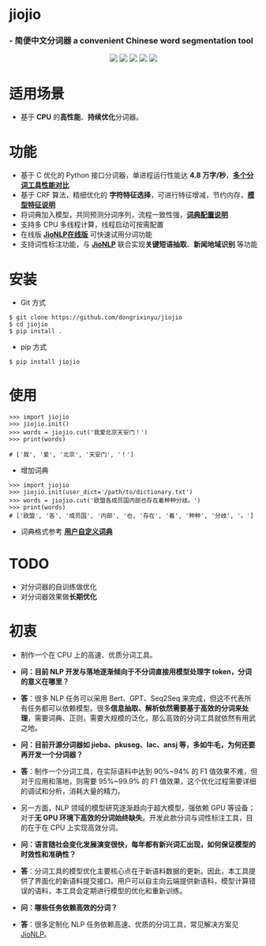 # **jiojio**
### - 简便中文分词器 a convenient Chinese word segmentation tool
<p align="center">
    <a alt="License">
        <img src="https://img.shields.io/github/license/dongrixinyu/jiojio?color=crimson" /></a>
    <a alt="Size">
        <img src="https://img.shields.io/badge/size-30.1m-orange" /></a>
    <a alt="Downloads">
        <img src="https://img.shields.io/badge/downloads-23-yellow" /></a>
    <a alt="Version">
        <img src="https://img.shields.io/badge/version-1.0.1-green" /></a>
    <a href="https://github.com/dongrixinyu/jiojio/pulse" alt="Activity">
        <img src="https://img.shields.io/github/commit-activity/m/dongrixinyu/jiojio?color=blue" /></a>
</p>

# 适用场景
- 基于 **CPU** 的**高性能**、**持续优化**分词器。

# 功能
- 基于 C 优化的 Python 接口分词器，单进程运行性能达 **4.8 万字/秒**，[**多个分词工具性能对比**](https://github.com/dongrixinyu/jiojio/wiki/多种常见开源分词工具的性能对比)
- 基于 CRF 算法，精细优化的 **字符特征选择**，可进行特征增减，节约内存，[**模型特征说明**](https://github.com/dongrixinyu/jiojio/wiki/jiojio-分词CRF特征总结)
- 将词典加入模型，共同预测分词序列，流程一致性强，[**词典配置说明**](https://github.com/dongrixinyu/jiojio/wiki/向分词模型添加自定义词典)
- 支持多 CPU 多线程计算，线程启动可按需配置
- 在线版 [**JioNLP在线版**](http://182.92.160.94:16666/#/) 可快速试用分词功能
- 支持词性标注功能，与 [**JioNLP**](https://github.com/dongrixinyu/JioNLP) 联合实现**关键短语抽取**、**新闻地域识别** 等功能

# 安装
- Git 方式
```
$ git clone https://github.com/dongrixinyu/jiojio
$ cd jiojio
$ pip install .
```

- pip 方式
```
$ pip install jiojio
```

# 使用
```
>>> import jiojio
>>> jiojio.init()
>>> words = jiojio.cut('我爱北京天安门！')
>>> print(words)

# ['我', '爱', '北京', '天安门', '！']

```

- 增加词典
```
>>> import jiojio
>>> jiojio.init(user_dict='/path/to/dictionary.txt')
>>> words = jiojio.cut('欧盟各成员国内部也存在着种种分歧。')
>>> print(words)
# ['欧盟', '各', '成员国', '内部', '也, '存在', '着', '种种', '分歧', '。']
```

- 词典格式参考 [**用户自定义词典**](https://github.com/dongrixinyu/jiojio/blob/master/user_dict.txt)


# TODO
- 对分词器的自训练做优化
- 对分词器效果做**长期优化**

# 初衷
- 制作一个在 CPU 上的高速、优质分词工具。

- **问：目前 NLP 开发与落地逐渐倾向于不分词直接用模型处理字 token，分词的意义在哪里？**
- **答**：很多 NLP 任务可以采用 Bert、GPT、Seq2Seq 来完成，但这不代表所有任务都可以依赖模型。很多**信息抽取、解析依然需要基于高效的分词来处理**，需要词典、正则，需要大规模的泛化，那么高效的分词工具就依然有用武之地。

- **问：目前开源分词器如 jieba、pkuseg、lac、ansj 等，多如牛毛，为何还要再开发一个分词器？**
- **答**：制作一个分词工具，在实际语料中达到 90%~94% 的 F1 值效果不难，但对于应用和落地，则需要 95%~99.9% 的 F1 值效果，这个优化过程需要详细的调试和分析，消耗大量的精力。
- 另一方面，NLP 领域的模型研究逐渐趋向于超大模型，强依赖 GPU 等设备；对于**无 GPU 环境下高效的分词始终缺失**。开发此款分词与词性标注工具，目的在于在 CPU 上实现高效分词。

- **问：语言随社会变化发展演变很快，每年都有新兴词汇出现，如何保证模型的时效性和准确性？**
- **答**：分词工具的模型优化主要核心点在于新语料数据的更新。因此，本工具提供了界面化的新语料提交接口。用户可以自主向云端提供新语料，模型计算错误的语料，本工具会定期进行模型的优化和重新训练。

- **问：哪些任务依赖高效的分词？**
- **答**：很多定制化 NLP 任务依赖高速、优质的分词工具，常见解决方案见[JioNLP](https://github.com/dongrixinyu/JioNLP)。
